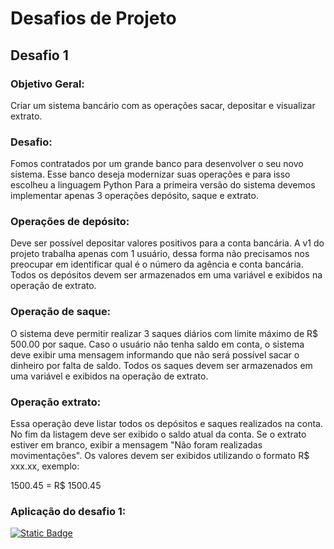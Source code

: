 # Desafios de Projeto

## Desafio 1

### Objetivo Geral:
Criar um sistema bancário com as operações sacar, depositar e visualizar extrato.

### Desafio:
Fomos contratados por um grande banco para desenvolver o seu novo sistema. Esse banco deseja modernizar suas operações e para isso escolheu a linguagem Python Para a primeira versão do sistema devemos implementar apenas 3 operações depósito, saque e extrato.

### Operações de depósito:
Deve ser possível depositar valores positivos para a conta bancária. A v1 do projeto trabalha apenas com 1 usuário,
dessa forma não precisamos nos preocupar em identificar qual é o número da agência e conta bancária. Todos os depósitos devem ser armazenados em uma variável e exibidos na operação de extrato.

### Operação de saque:
O sistema deve permitir realizar 3 saques diários com limite máximo de R$ 500.00 por saque. Caso o usuário não tenha saldo em conta, o sistema deve exibir uma mensagem informando que não será possível sacar o dinheiro por falta de saldo. Todos os saques devem ser armazenados em uma variável e exibidos na operação de extrato.

### Operação extrato:
Essa operação deve listar todos os depósitos e saques realizados na conta. No fim da listagem deve ser exibido o
saldo atual da conta. Se o extrato estiver em branco, exibir a
mensagem "Não foram realizadas movimentações". Os valores devem ser exibidos utilizando o formato R$ xxx.xx, exemplo:

1500.45 = R$ 1500.45

### Aplicação do desafio 1:
[![Static Badge](https://img.shields.io/badge/sistema_bancario-v1-fff?style=for-the-badge&labelColor=000)]()


